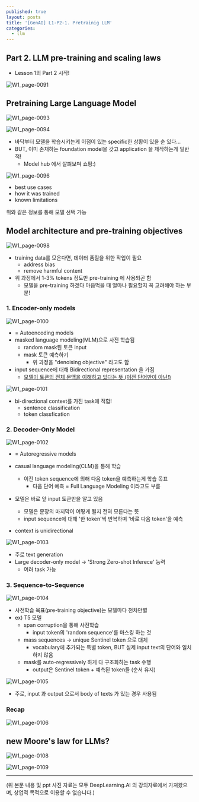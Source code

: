 ```yaml
---
published: true
layout: posts
title: '[GenAI] L1-P2-1. Pretrainig LLM'
categories: 
  - llm
---
```




## Part 2. LLM pre-training and scaling laws

- Lesson 1의 Part 2 시작!

![W1_page-0091](../../assets/img/2023-07-18-lesson-1-4/W1_page-0091.jpg)



## Pretraining Large Language Model

![W1_page-0093](../../assets/img/2023-07-18-lesson-1-4/W1_page-0093.jpg)

![W1_page-0094](../../assets/img/2023-07-18-lesson-1-4/W1_page-0094.jpg)

- 바닥부터 모델을 학습시키는게 이점이 있는 specific한 상황이 있을 순 있다...
- BUT, 이미 존재하는 foundation model을 갖고 application 을 제작하는게 일반적!
	- Model hub 에서 살펴보며 쇼핑:)

 ![W1_page-0096](../../assets/img/2023-07-18-lesson-1-4/W1_page-0096.jpg)

- best use cases
- how it was trained
- known limitations

위와 같은 정보를 통해 모델 선택 가능



## Model architecture and pre-training objectives

![W1_page-0098](../../assets/img/2023-07-18-lesson-1-4/W1_page-0098.jpg)

- training data를 모은다면, 데이터 품질을 위한 작업이 필요
	- address bias
	- remove harmful content
- 위 과정에서 1-3% tokens 정도만 pre-training 에 사용되곤 함
	- 모델을 pre-training 하겠다 마음먹을 때 얼마나 필요할지 꼭 고려해야 하는 부분!



### 1. Encoder-only models

![W1_page-0100](../../assets/img/2023-07-18-lesson-1-4/W1_page-0100.jpg)

- = Autoencoding models
- masked language modeling(MLM)으로 사전 학습됨
	- random mask된 토큰 input
	- mask 토큰 예측하기
		- 위 과정을 "denoising objective" 라고도 함
- input sequence에 대해 Bidirectional representation 을 가짐
	- <u>모델이 토큰의 전체 문맥을 이해하고 있다는 뜻 (이전 단어만이 아닌!)</u>

![W1_page-0101](../../assets/img/2023-07-18-lesson-1-4/W1_page-0101.jpg)

- bi-directional context를 가진 task에 적합!
	- sentence classification
	- token classfication



### 2. Decoder-Only Model

![W1_page-0102](../../assets/img/2023-07-18-lesson-1-4/W1_page-0102.jpg)

- = Autoregressive models
- casual language modeling(CLM)을 통해 학습
	- 이전 token sequence에 의해 다음 token을 예측하는게 학습 목표
		- 다음 단어 예측 = Full Language Modeling 이라고도 부름

- 모델은 바로 앞 input 토큰만을 알고 있음
	- 모델은 문장의 마지막이 어떻게 될지 전혀 모른다는 뜻
	- input sequence에 대해 '한 token'씩 반복하며 '바로 다음 token'을 예측
- context is unidirectional

![W1_page-0103](../../assets/img/2023-07-18-lesson-1-4/W1_page-0103.jpg)

- 주로 text generation
- Large decoder-only model -> 'Strong Zero-shot Inferece' 능력
	- 여러 task 가능



### 3. Sequence-to-Sequence

![W1_page-0104](../../assets/img/2023-07-18-lesson-1-4/W1_page-0104.jpg)

- 사전학습 목표(pre-training objective)는 모델마다 천차만별
- ex) T5 모델
	- span corruption을 통해 사전학습
		- input token의 'random sequence'를 마스킹 하는 것
	- mass sequences -> unique Sentinel token 으로 대체
		- vocabulary에 추가되는 특별 token, BUT 실제 input text의 단어와 일치하지 않음
	- mask를 auto-regressively 하게 다 구조화하는 task 수행
		- output은 Sentinel token + 예측된 token들 (순서 유지)

![W1_page-0105](../../assets/img/2023-07-18-lesson-1-4/W1_page-0105.jpg)

- 주로, input 과 output 으로서 body of texts 가 있는 경우 사용됨



### Recap

![W1_page-0106](../../assets/img/2023-07-18-lesson-1-4/W1_page-0106.jpg)



## new Moore's law for LLMs?

![W1_page-0108](../../assets/img/2023-07-18-lesson-1-4/W1_page-0108.jpg)

![W1_page-0109](../../assets/img/2023-07-18-lesson-1-4/W1_page-0109.jpg)



---

(위 본문 내용 및 ppt 사진 자료는 모두 DeepLearning.AI 의 강의자료에서 가져왔으며, 상업적 목적으로 이용할 수 없습니다.)
